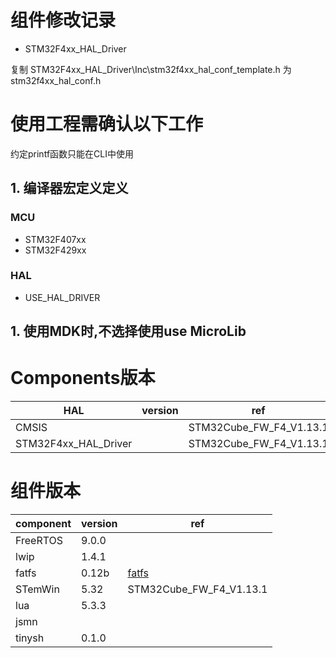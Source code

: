# 组件修改记录

+ STM32F4xx_HAL_Driver

复制 STM32F4xx_HAL_Driver\Inc\stm32f4xx_hal_conf_template.h 为stm32f4xx_hal_conf.h

# 使用工程需确认以下工作
约定printf函数只能在CLI中使用
## 1. 编译器宏定义定义

### MCU

+ STM32F407xx
+ STM32F429xx

### HAL
+ USE_HAL_DRIVER

## 1. 使用MDK时,不选择使用use MicroLib

# Components版本

|HAL					|	version		|ref|
|---------------		|---------------|---|
|CMSIS					|				|STM32Cube_FW_F4_V1.13.1
|STM32F4xx_HAL_Driver	|				|STM32Cube_FW_F4_V1.13.1


# 组件版本

|component		|	version		|ref|
|---------------|---------------|---|
|FreeRTOS 		|	9.0.0		|
|lwip			|	1.4.1		|
|fatfs			|	0.12b		|[fatfs](http://elm-chan.org/fsw/ff/00index_e.html)
|STemWin		|	5.32		|STM32Cube_FW_F4_V1.13.1
|lua			|	5.3.3		|
|jsmn			|		
|tinysh			|	0.1.0		|